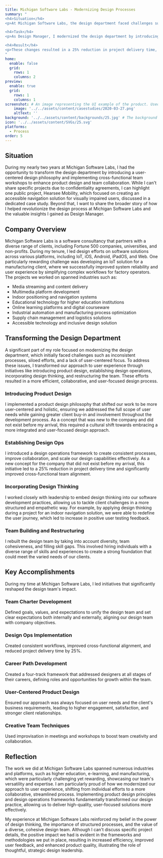 ```yaml
---
title: Michigan Software Labs - Modernizing Design Processes
summary: "
<h4>Situation</h4>
<p>At Michigan Software Labs, the design department faced challenges such as inconsistent processes, a lack of user-centered focus, and siloed efforts.</p>

<h4>Task</h4>
<p>As Design Manager, I modernized the design department by introducing user-centered product design, establishing design operations, incorporating design thinking, and restructuring the team. These initiatives aimed to unify the team, improve client engagement, and streamline our approach to design.</p>

<h4>Result</h4>  
<p>These changes resulted in a 25% reduction in project delivery time, improved cross-functional team alignment, higher engagement with clients, and a more efficient, collaborative, and user-focused design process.</p>
"
home:
  enable: false
  grid:
    rows: 1
    columns: 2
preview:
  enable: true
  grid:
    rows: 1
    columns: 1
screenshot: # An image representing the UI example of the product. Used in preview cards
    image: '../../assets/content/casestudies/2020-03-27.png'
    altText: ''
background: '../../assets/content/backgrounds/25.jpg' # The background image used for preview cards
icon: '../../assets/content/SVGs/25.svg'
platforms:
  - Process
order: 5
---
```

## Situation
During my nearly two years at Michigan Software Labs, I had the opportunity to transform the design department by introducing a user-centered design philosophy and implementing cross-functional team workshops to enhance product design and team collaboration. While I can't share specific projects due to confidentiality agreements, I can highlight one public project, Hearsee Mobility, which focused on creating an accessible navigation solution for visually impaired users, discussed in a dedicated case study. Beyond that, I want to share the broader story of how I helped revolutionize the design process at Michigan Software Labs and the valuable insights I gained as Design Manager.
## Company Overview
Michigan Software Labs is a software consultancy that partners with a diverse range of clients, including Fortune 500 companies, universities, and non-profits. During my tenure, I led design efforts on software solutions across various platforms, including IoT, iOS, Android, iPadOS, and Web. One particularly rewarding challenge was developing an IoT solution for a manufacturing client, where we successfully improved system reliability and user experience by simplifying complex workflows for factory operators. The projects we worked on spanned industries such as:
- Media streaming and content delivery
- Multimedia platform development
- Indoor positioning and navigation systems
- Educational technology for higher education institutions
- Online learning platforms and digital courseware
- Industrial automation and manufacturing process optimization
- Supply chain management and logistics solutions
- Accessible technology and inclusive design solution
## Transforming the Design Department
A significant part of my role focused on modernizing the design department, which initially faced challenges such as inconsistent processes, siloed efforts, and a lack of user-centered focus. To address these issues, I transformed our approach to user experience through initiatives like introducing product design, establishing design operations, incorporating design thinking, and restructuring the team. These efforts resulted in a more efficient, collaborative, and user-focused design process.
### Introducing Product Design
I implemented a product design philosophy that shifted our work to be more user-centered and holistic, ensuring we addressed the full scope of user needs while gaining greater client buy-in and involvement throughout the development process. As a concept that was new to the company and did not exist before my arrival, this required a cultural shift towards embracing a more integrated and user-focused design approach.
### Establishing Design Ops
I introduced a design operations framework to create consistent processes, improve collaboration, and scale our design capabilities effectively. As a new concept for the company that did not exist before my arrival, this initiative led to a 25% reduction in project delivery time and significantly improved cross-functional team alignment.
### Incorporating Design Thinking
I worked closely with leadership to embed design thinking into our software development practices, allowing us to tackle client challenges in a more structured and empathetic way. For example, by applying design thinking during a project for an indoor navigation solution, we were able to redefine the user journey, which led to increase in positive user testing feedback.
### Team Building and Restructuring
I rebuilt the design team by taking into account diversity, team cohesiveness, and filling skill gaps. This involved hiring individuals with a diverse range of skills and experiences to create a strong foundation that could meet the varied needs of our clients.
## Key Accomplishments
During my time at Michigan Software Labs, I led initiatives that significantly reshaped the design team's impact.
### Team Charter Development
Defined goals, values, and expectations to unify the design team and set clear expectations both internally and externally, aligning our design team with company objectives.
### Design Ops Implementation
Created consistent workflows, improved cross-functional alignment, and reduced project delivery time by 25%.
### Career Path Development
Created a four-track framework that addressed designers at all stages of their careers, defining roles and opportunities for growth within the team.
### User-Centered Product Design
Ensured our approach was always focused on user needs and the client's business requirements, leading to higher engagement, satisfaction, and stronger client relationships.
### Creative Team Techniques
Used improvisation in meetings and workshops to boost team creativity and collaboration.
## Reflection
The work we did at Michigan Software Labs spanned numerous industries and platforms, such as higher education, e-learning, and manufacturing, which were particularly challenging yet rewarding, showcasing our team's versatility and expertise. I am particularly proud of how we modernized our approach to user experience, shifting from individual efforts to a more collaborative, streamlined process. Implementing product design principles and design operations frameworks fundamentally transformed our design practice, allowing us to deliver high-quality, user-focused solutions more effectively.

My experience at Michigan Software Labs reinforced my belief in the power of design thinking, the importance of structured processes, and the value of a diverse, cohesive design team. Although I can't discuss specific project details, the positive impact we had is evident in the frameworks and methodologies we put in place, resulting in increased efficiency, improved user feedback, and enhanced product quality, illustrating the role of thoughtful, strategic design leadership.